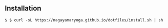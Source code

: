 ## Installation

```shell
$ $ curl -sL https://nagayamaryoga.github.io/dotfiles/install.sh | sh
```
